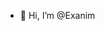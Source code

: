 - 👋 Hi, I’m @Exanim

<!---
Exanim/Exanim is a ✨ special ✨ repository because its `README.md` (this file) appears on your GitHub profile.
You can click the Preview link to take a look at your changes.
--->
